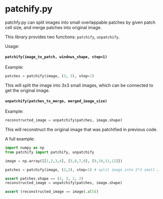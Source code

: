 # patchify.py


patchfy.py can split images into small overlappable patches by given patch cell size, and merge patches into original image.

This library provides two functions: `patchify`, `unpatchify`.

Usage:
#### `patchify(image_to_patch, windows_shape, step=1)`

Example:
```python
patches = patchify(image, (3, 3), step=1)
```
This will split the image into 3x3 small images, which can be connected to get the original image.


#### `unpatchify(patches_to_merge, merged_image_size)`

Example:
```python
reconstructed_image = unpatchify(patches, image.shape)
```
This will reconstruct the original image that was patchified in previous code.

A full example:
```python
import numpy as np
from patchify import patchify, unpatchify

image = np.array([[1,2,3,4], [5,6,7,8], [9,10,11,12]])

patches = patchify(image, (2,2), step=1) # split image into 2*3 small 2*2 patches.

assert patches.shape == (2, 3, 2, 2)
reconstructed_image = unpatchify(patches, image.shape)

assert (reconstructed_image == image).all()
```
